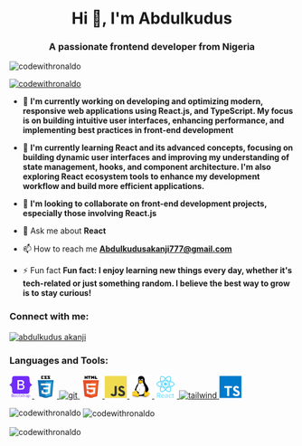 <h1 align="center">Hi 👋, I'm Abdulkudus</h1>
<h3 align="center">A passionate frontend developer from Nigeria</h3>

<p align="left"> <img src="https://komarev.com/ghpvc/?username=codewithronaldo&label=Profile%20views&color=0e75b6&style=flat" alt="codewithronaldo" /> </p>

<p align="left"> <a href="https://github.com/ryo-ma/github-profile-trophy"><img src="https://github-profile-trophy.vercel.app/?username=codewithronaldo" alt="codewithronaldo" /></a> </p>

- 🔭  **I'm currently working on developing and optimizing modern, responsive web applications using React.js, and TypeScript. My focus is on building intuitive user interfaces, enhancing performance, and implementing best practices in front-end development**

- 🌱  **I'm currently learning React and its advanced concepts, focusing on building dynamic user interfaces and improving my understanding of state management, hooks, and component architecture. I'm also exploring React ecosystem tools to enhance my development workflow and build more efficient applications.**

- 👯 **I'm looking to collaborate on front-end development projects, especially those involving React.js**

- 💬 Ask me about **React**

- 📫 How to reach me **Abdulkudusakanji777@gmail.com**

- ⚡ Fun fact **Fun fact: I enjoy learning new things every day, whether it's tech-related or just something random. I believe the best way to grow is to stay curious!**

<h3 align="left">Connect with me:</h3>
<p align="left">
<a href="https://linkedin.com/in/abdulkudus akanji" target="blank"><img align="center" src="https://raw.githubusercontent.com/rahuldkjain/github-profile-readme-generator/master/src/images/icons/Social/linked-in-alt.svg" alt="abdulkudus akanji" height="30" width="40" /></a>
</p>

<h3 align="left">Languages and Tools:</h3>
<p align="left"> <a href="https://getbootstrap.com" target="_blank" rel="noreferrer"> <img src="https://raw.githubusercontent.com/devicons/devicon/master/icons/bootstrap/bootstrap-plain-wordmark.svg" alt="bootstrap" width="40" height="40"/> </a> <a href="https://www.w3schools.com/css/" target="_blank" rel="noreferrer"> <img src="https://raw.githubusercontent.com/devicons/devicon/master/icons/css3/css3-original-wordmark.svg" alt="css3" width="40" height="40"/> </a> <a href="https://git-scm.com/" target="_blank" rel="noreferrer"> <img src="https://www.vectorlogo.zone/logos/git-scm/git-scm-icon.svg" alt="git" width="40" height="40"/> </a> <a href="https://www.w3.org/html/" target="_blank" rel="noreferrer"> <img src="https://raw.githubusercontent.com/devicons/devicon/master/icons/html5/html5-original-wordmark.svg" alt="html5" width="40" height="40"/> </a> <a href="https://developer.mozilla.org/en-US/docs/Web/JavaScript" target="_blank" rel="noreferrer"> <img src="https://raw.githubusercontent.com/devicons/devicon/master/icons/javascript/javascript-original.svg" alt="javascript" width="40" height="40"/> </a> <a href="https://www.linux.org/" target="_blank" rel="noreferrer"> <img src="https://raw.githubusercontent.com/devicons/devicon/master/icons/linux/linux-original.svg" alt="linux" width="40" height="40"/> </a> <a href="https://reactjs.org/" target="_blank" rel="noreferrer"> <img src="https://raw.githubusercontent.com/devicons/devicon/master/icons/react/react-original-wordmark.svg" alt="react" width="40" height="40"/> </a> <a href="https://tailwindcss.com/" target="_blank" rel="noreferrer"> <img src="https://www.vectorlogo.zone/logos/tailwindcss/tailwindcss-icon.svg" alt="tailwind" width="40" height="40"/> </a> <a href="https://www.typescriptlang.org/" target="_blank" rel="noreferrer"> <img src="https://raw.githubusercontent.com/devicons/devicon/master/icons/typescript/typescript-original.svg" alt="typescript" width="40" height="40"/> </a> </p>

<p><img align="left" src="https://github-readme-stats.vercel.app/api/top-langs?username=codewithronaldo&show_icons=true&locale=en&layout=compact" alt="codewithronaldo" /></p>

<p>&nbsp;<img align="center" src="https://github-readme-stats.vercel.app/api?username=codewithronaldo&show_icons=true&locale=en" alt="codewithronaldo" /></p>

<p><img align="center" src="https://github-readme-streak-stats.herokuapp.com/?user=codewithronaldo&" alt="codewithronaldo" /></p>
